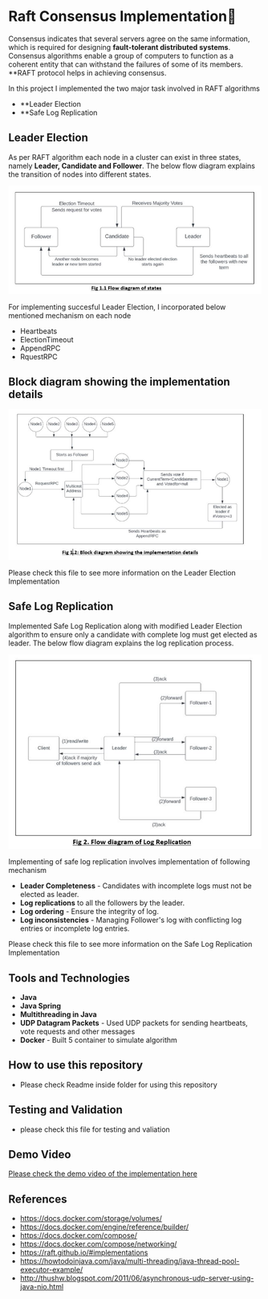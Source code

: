 # **Raft Consensus Implementation**:rowboat:

Consensus indicates that several servers agree on the same information, which is required for designing **fault-tolerant distributed systems**. 
Consensus algorithms enable a group of computers to function as a coherent entity that can withstand the failures of some of its members.
**RAFT protocol helps in achieving consensus.

In this project I implemented the two major task involved in RAFT algorithms
* **Leader Election
* **Safe Log Replication

## Leader Election
As per RAFT algorithm each node in a cluster can exist in three states, namely **Leader, Candidate and Follower**.
The below flow diagram explains the transition of nodes into different states.

<p align="center">
<img src="https://github.com/akdev121/RaftImplementation/blob/74eff67e269e5f7b0894bb01498e41b62eccbe0d/ReadmeImages/Capture1.1.JPG">
</p>

For implementing succesful Leader Election, I incorporated below mentioned mechanism on each node

* Heartbeats
* ElectionTimeout
* AppendRPC
* RquestRPC


## Block diagram showing the implementation details

<p align="center">
<img src="https://github.com/akdev121/RaftImplementation/blob/74eff67e269e5f7b0894bb01498e41b62eccbe0d/ReadmeImages/Capture3.JPG">
</p>


Please check this file to see more information on the Leader Election Implementation

## Safe Log Replication
Implemented Safe Log Replication along with modified Leader Election algorithm to ensure only a candidate with complete log must get 
elected as leader. The below flow diagram explains the log replication process.

<p align="center">
<img src="https://github.com/akdev121/RaftImplementation/blob/74eff67e269e5f7b0894bb01498e41b62eccbe0d/ReadmeImages/Capture2.JPG">
</p>

Implementing of safe log replication involves implementation of following mechanism
* **Leader Completeness** - Candidates with incomplete logs must not be elected as leader.
* **Log replications** to all the followers by the leader.
* **Log ordering** - Ensure the integrity of log.
* **Log inconsistencies** - Managing Follower's log with conflicting log entries or incomplete log entries.

Please check this file to see more information on the Safe Log Replication Implementation

## Tools and Technologies
* **Java**
* **Java Spring**
* **Multithreading in Java**
* **UDP Datagram Packets** - Used UDP packets for sending heartbeats, vote requests and other messages
* **Docker** - Built 5 container to simulate algorithm

## How to use this repository
* Please check Readme inside folder for using this repository

## Testing and Validation
* please check this file for testing and valiation

## Demo Video
[Please check the demo video of the implementation here](akdev121/RaftImplementation/DemoVideo/)


## References
* https://docs.docker.com/storage/volumes/
* https://docs.docker.com/engine/reference/builder/
* https://docs.docker.com/compose/
* https://docs.docker.com/compose/networking/
* https://raft.github.io/#implementations
* https://howtodoinjava.com/java/multi-threading/java-thread-pool-executor-example/
* http://thushw.blogspot.com/2011/06/asynchronous-udp-server-using-java-nio.html